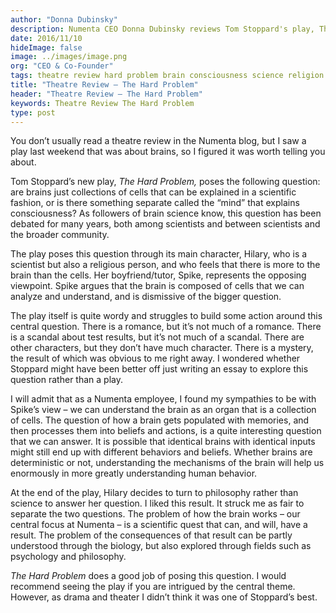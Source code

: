 ```yaml
---
author: "Donna Dubinsky"
description: Numenta CEO Donna Dubinsky reviews Tom Stoppard's play, The Hard Problem, which poses the question– are brains just collections of cells that can be explained in a scientific fashion, or is there something separate called the “mind” that explains consciousness?
date: 2016/11/10
hideImage: false
image: ../images/image.png
org: "CEO & Co-Founder"
tags: theatre review hard problem brain consciousness science religion philosophy
title: "Theatre Review — The Hard Problem"
header: "Theatre Review — The Hard Problem"
keywords: Theatre Review The Hard Problem
type: post
---
```


You don’t usually read a theatre review in the Numenta blog, but I saw a play
last weekend that was about brains, so I figured it was worth telling you about.

Tom Stoppard’s new play, *The Hard Problem,* poses the following question: are
brains just collections of cells that can be explained in a scientific fashion,
or is there something separate called the “mind” that explains consciousness?
As followers of brain science know, this question has been debated for many
years, both among scientists and between scientists and the broader community.

The play poses this question through its main character, Hilary, who is a
scientist but also a religious person, and who feels that there is more to the
brain than the cells.  Her boyfriend/tutor, Spike, represents the opposing
viewpoint. Spike argues that the brain is composed of cells that we can analyze
and understand, and is dismissive of the bigger question.

The play itself is quite wordy and struggles to build some action around this
central question.  There is a romance, but it’s not much of a romance.  There is
a scandal about test results, but it’s not much of a scandal.  There are other
characters, but they don’t have much character.  There is a mystery, the result
of which was obvious to me right away.  I wondered whether Stoppard might have
been better off just writing an essay to explore this question rather than a
play.

I will admit that as a Numenta employee, I found my sympathies to be with
Spike’s view – we can understand the brain as an organ that is a collection of
cells.  The question of how a brain gets populated with memories, and then
processes them into beliefs and actions, is a quite interesting question that we
can answer.  It is possible that identical brains with identical inputs might
still end up with different behaviors and beliefs.  Whether brains are
deterministic or not, understanding the mechanisms of the brain will help us
enormously in more greatly understanding human behavior.

At the end of the play, Hilary decides to turn to philosophy rather than science
to answer her question.  I liked this result.  It struck me as fair to separate
the two questions.  The problem of how the brain works – our central focus at
Numenta – is a scientific quest that can, and will, have a result.  The problem
of the consequences of that result can be partly understood through the biology,
but also explored through fields such as psychology and philosophy.

*The Hard Problem* does a good job of posing this question. I would recommend
seeing the play if you are intrigued by the central theme. However, as drama and
theater I didn’t think it was one of Stoppard’s best.
